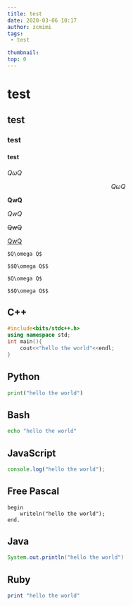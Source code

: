```yaml
---
title: test 
date: 2020-03-06 10:17
author: zcmimi
tags: 
 - test

thumbnail: 
top: 0
---
```


# test

## test

### test

#### test

$Q\omega Q$

$$
Q\omega Q
$$

**QwQ**

*QwQ*

~~QwQ~~

<u>QwQ</u>

```plain
$Q\omega Q$

$$Q\omega Q$$
```

`$Q\omega Q$`

`$$Q\omega Q$$`

## C++

```cpp
#include<bits/stdc++.h>
using namespace std;
int main(){
    cout<<"hello the world"<<endl;
}
```

## Python

```python
print("hello the world")
```

## Bash

```bash
echo "hello the world"
```

## JavaScript

```javascript
console.log("hello the world");
```

## Free Pascal

```
begin
    writeln("hello the world");
end.
```

## Java

```java
System.out.println("hello the world")
```

## Ruby

```ruby
print "hello the world"
```